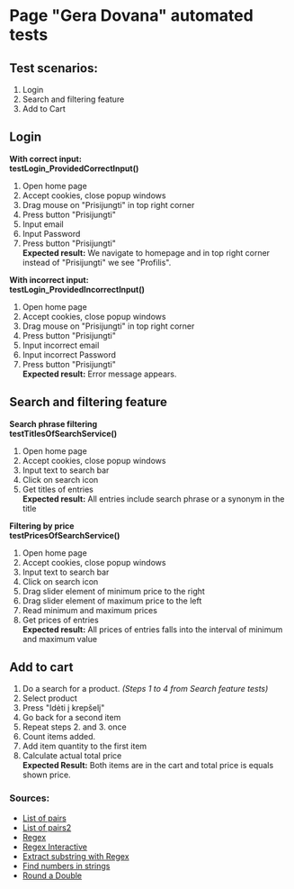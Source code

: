 # Page "Gera Dovana" automated tests

## Test scenarios:

1. Login
2. Search and filtering feature
3. Add to Cart

## Login

**With correct input:**  
**testLogin_ProvidedCorrectInput()**

1. Open home page
2. Accept cookies, close popup windows
3. Drag mouse on "Prisijungti" in top right corner
4. Press button "Prisijungti"
5. Input email
6. Input Password
7. Press button "Prisijungti"  
   **Expected result:** We navigate to homepage and in top right corner instead of "Prisijungti" we see "Profilis".

**With incorrect input:**  
**testLogin_ProvidedIncorrectInput()**

1. Open home page
2. Accept cookies, close popup windows
3. Drag mouse on "Prisijungti" in top right corner
4. Press button "Prisijungti"
5. Input incorrect email
6. Input incorrect Password
7. Press button "Prisijungti"  
   **Expected result:** Error message appears.

## Search and filtering feature

**Search phrase filtering**  
**testTitlesOfSearchService()**

1. Open home page
2. Accept cookies, close popup windows
3. Input text to search bar
4. Click on search icon 
5. Get titles of entries   
   **Expected result:** All entries include search phrase or a synonym in the title

**Filtering by price**  
**testPricesOfSearchService()**

1. Open home page
2. Accept cookies, close popup windows
3. Input text to search bar
4. Click on search icon
5. Drag slider element of minimum price to the right
6. Drag slider element of maximum price to the left
7. Read minimum and maximum prices
8. Get prices of entries  
   **Expected result:** All prices of entries falls into the interval of minimum and maximum value


## Add to cart

1. Do a search for a product. *(Steps 1 to 4 from Search feature tests)*
2. Select product
3. Press "Idėti į krepšelį"
4. Go back for a second item
5. Repeat steps 2. and 3. once
6. Count items added.
7. Add item quantity to the first item
8. Calculate actual total price  
   **Expected Result:** Both items are in the cart and total price is equals shown price.

### Sources:

- [List of pairs](https://stackoverflow.com/questions/4777622/creating-a-list-of-pairs-in-java)
- [List of pairs2](https://stackoverflow.com/questions/156275/what-is-the-equivalent-of-the-c-pairl-r-in-java?noredirect=1&lq=1)
- [Regex](https://www3.ntu.edu.sg/home/ehchua/programming/howto/Regexe.html#:~:text=To%20match%20a%20character%20having,%22%20(back%2Dslash))
- [Regex Interactive](https://regexone.com/)
- [Extract substring with Regex](https://stackoverflow.com/questions/4662215/how-to-extract-a-substring-using-regex)
- [Find numbers in strings](https://www.baeldung.com/java-find-numbers-in-string)
- [Round a Double](https://stackoverflow.com/questions/2808535/round-a-double-to-2-decimal-places)
